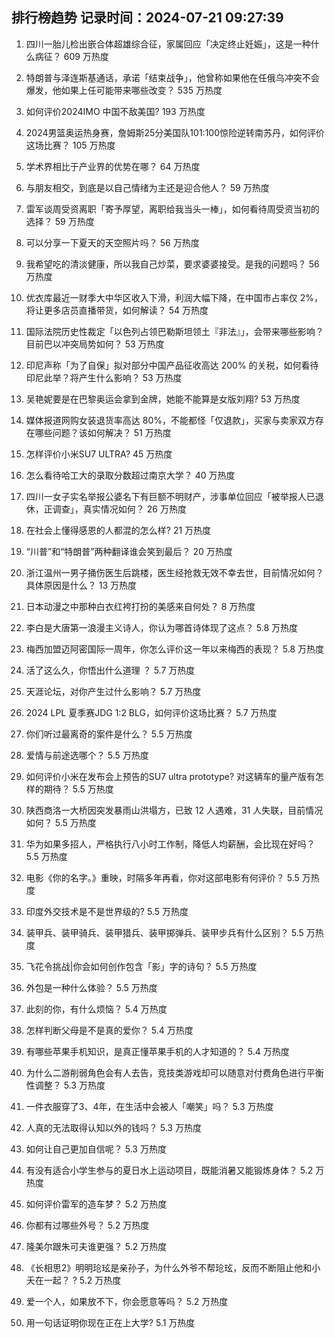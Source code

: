 
## 排行榜趋势 记录时间：2024-07-21 09:27:39
  
  1. 四川一胎儿检出嵌合体超雄综合征，家属回应「决定终止妊娠」，这是一种什么病征？ 609 万热度
    
  2. 特朗普与泽连斯基通话，承诺「结束战争」，他曾称如果他在任俄乌冲突不会爆发，他如果上任可能带来哪些改变？ 535 万热度
    
  3. 如何评价2024IMO 中国不敌美国? 193 万热度
    
  4. 2024男篮奥运热身赛，詹姆斯25分美国队101:100惊险逆转南苏丹，如何评价这场比赛？ 105 万热度
    
  5. 学术界相比于产业界的优势在哪？ 64 万热度
    
  6. 与朋友相交，到底是以自己情绪为主还是迎合他人？ 59 万热度
    
  7. 雷军谈周受资离职「寄予厚望，离职给我当头一棒」，如何看待周受资当初的选择？ 59 万热度
    
  8. 可以分享一下夏天的天空照片吗？ 56 万热度
    
  9. 我希望吃的清淡健康，所以我自己炒菜，要求婆婆接受。是我的问题吗？ 56 万热度
    
  10. 优衣库最近一财季大中华区收入下滑，利润大幅下降，在中国市占率仅 2%，将让更多店员直播带货，如何解读？ 54 万热度
    
  11. 国际法院历史性裁定「以色列占领巴勒斯坦领土『非法』」，会带来哪些影响？目前巴以冲突局势如何？ 53 万热度
    
  12. 印尼声称「为了自保」拟对部分中国产品征收高达 200% 的关税，如何看待印尼此举？将产生什么影响？ 53 万热度
    
  13. 吴艳妮要是在巴黎奥运会拿到金牌，她能不能算是女版刘翔? 53 万热度
    
  14. 媒体报道网购女装退货率高达 80%，不能都怪「仅退款」，买家与卖家双方存在哪些问题？该如何解决？ 51 万热度
    
  15. 怎样评价小米SU7 ULTRA? 45 万热度
    
  16. 怎么看待哈工大的录取分数超过南京大学？ 40 万热度
    
  17. 四川一女子实名举报公婆名下有巨额不明财产，涉事单位回应「被举报人已退休，正调查」，真实情况如何？ 26 万热度
    
  18. 在社会上懂得感恩的人都混的怎么样? 21 万热度
    
  19. “川普”和“特朗普”两种翻译谁会笑到最后？ 20 万热度
    
  20. 浙江温州一男子捅伤医生后跳楼，医生经抢救无效不幸去世，目前情况如何？具体原因是什么？ 13 万热度
    
  21. 日本动漫之中那种白衣红袴打扮的美感来自何处？ 8 万热度
    
  22. 李白是大唐第一浪漫主义诗人，你认为哪首诗体现了这点？ 5.8 万热度
    
  23. 梅西加盟迈阿密国际一周年，你怎么评价这一年以来梅西的表现？ 5.8 万热度
    
  24. 活了这么久，你悟出什么道理 ？ 5.7 万热度
    
  25. 天涯论坛，对你产生过什么影响？ 5.7 万热度
    
  26. 2024 LPL 夏季赛JDG 1:2 BLG，如何评价这场比赛？ 5.7 万热度
    
  27. 你们听过最离奇的案件是什么？ 5.5 万热度
    
  28. 爱情与前途选哪个？ 5.5 万热度
    
  29. 如何评价小米在发布会上预告的SU7 ultra prototype? 对这辆车的量产版有怎样的期待？ 5.5 万热度
    
  30. 陕西商洛一大桥因突发暴雨山洪塌方，已致 12 人遇难，31 人失联，目前情况如何？ 5.5 万热度
    
  31. 华为如果多招人，严格执行八小时工作制，降低人均薪酬，会比现在好吗？ 5.5 万热度
    
  32. 电影《你的名字。》重映，时隔多年再看，你对这部电影有何评价？ 5.5 万热度
    
  33. 印度外交技术是不是世界级的? 5.5 万热度
    
  34. 装甲兵、装甲骑兵、装甲猎兵、装甲掷弹兵、装甲步兵有什么区别？ 5.5 万热度
    
  35. 飞花令挑战|你会如何创作包含「影」字的诗句？ 5.5 万热度
    
  36. 外包是一种什么体验？ 5.5 万热度
    
  37. 此刻的你，有什么烦恼？ 5.4 万热度
    
  38. 怎样判断父母是不是真的爱你？ 5.4 万热度
    
  39. 有哪些苹果手机知识，是真正懂苹果手机的人才知道的？ 5.4 万热度
    
  40. 为什么二游削弱角色会有人去告，竞技类游戏却可以随意对付费角色进行平衡性调整？ 5.3 万热度
    
  41. 一件衣服穿了3、4年，在生活中会被人「嘲笑」吗？ 5.3 万热度
    
  42. 人真的无法取得认知以外的钱吗？ 5.3 万热度
    
  43. 如何让自己更加自信呢？ 5.3 万热度
    
  44. 有没有适合小学生参与的夏日水上运动项目，既能消暑又能锻炼身体？ 5.2 万热度
    
  45. 如何评价雷军的造车梦？ 5.2 万热度
    
  46. 你都有过哪些外号？ 5.2 万热度
    
  47. 隆美尔跟朱可夫谁更强？ 5.2 万热度
    
  48. 《长相思2》明明玱玹是亲孙子，为什么外爷不帮玱玹，反而不断阻止他和小夭在一起？ ? 5.2 万热度
    
  49. 爱一个人，如果放不下，你会愿意等吗？ 5.2 万热度
    
  50. 用一句话证明你现在正在上大学? 5.1 万热度
    